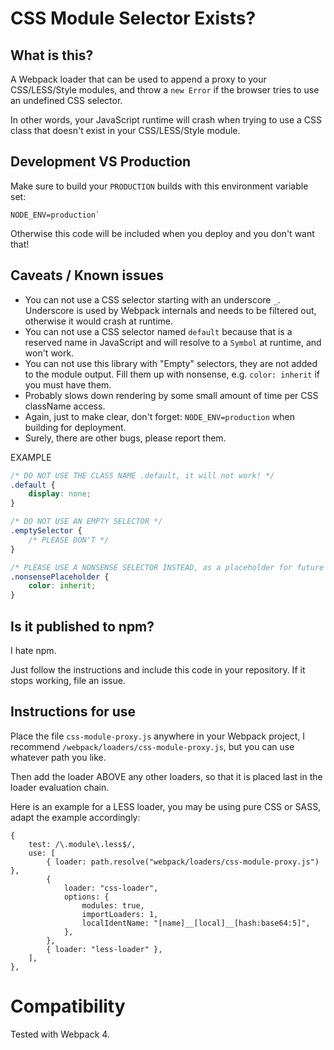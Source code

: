 # CSS Module Selector Exists?

## What is this?

A Webpack loader that can be used to append a proxy to your CSS/LESS/Style
modules, and throw a `new Error` if the browser tries to use an undefined
CSS selector.

In other words, your JavaScript runtime will crash when trying to use a CSS
class that doesn't exist in your CSS/LESS/Style module.

## Development VS Production

Make sure to build your `PRODUCTION` builds with this environment variable set:

```
NODE_ENV=production`
```

Otherwise this code will be included when you deploy and you don't want that!

## Caveats / Known issues

* You can not use a CSS selector starting with an underscore `_`. Underscore
  is used by Webpack internals and needs to be filtered out, otherwise it
  would crash at runtime.
* You can not use a CSS selector named `default` because that is a reserved
  name in JavaScript and will resolve to a `Symbol` at runtime, and won't work.
* You can not use this library with "Empty" selectors, they are not added to
  the module output. Fill them up with nonsense, e.g. `color: inherit` if you
  must have them.
* Probably slows down rendering by some small amount of time per CSS className
  access.
* Again, just to make clear, don't forget: `NODE_ENV=production` when building
  for deployment.
* Surely, there are other bugs, please report them.

EXAMPLE

```css
/* DO NOT USE THE CLASS NAME .default, it will not work! */
.default {
    display: none;
}

/* DO NOT USE AN EMPTY SELECTOR */
.emptySelector {
    /* PLEASE DON'T */
}

/* PLEASE USE A NONSENSE SELECTOR INSTEAD, as a placeholder for future styles */
.nonsensePlaceholder {
    color: inherit;
}
```

## Is it published to npm?

I hate npm.

Just follow the instructions and include this code in your repository.
If it stops working, file an issue.

## Instructions for use

Place the file `css-module-proxy.js` anywhere in your Webpack project,
I recommend `/webpack/loaders/css-module-proxy.js`, but you can use whatever
path you like.

Then add the loader ABOVE any other loaders, so that it is placed last in the
loader evaluation chain.

Here is an example for a LESS loader, you may be using pure CSS or SASS, adapt
the example accordingly:

```
{
    test: /\.module\.less$/,
    use: [
        { loader: path.resolve("webpack/loaders/css-module-proxy.js") },
        {
            loader: "css-loader",
            options: {
                modules: true,
                importLoaders: 1,
                localIdentName: "[name]__[local]__[hash:base64:5]",
            },
        },
        { loader: "less-loader" },
    ],
},
```

# Compatibility

Tested with Webpack 4.

